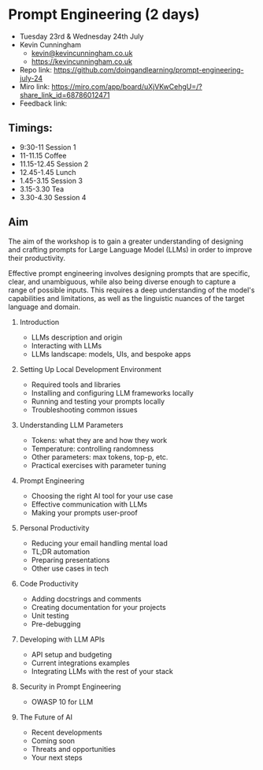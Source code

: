 # Prompt Engineering (2 days)

- Tuesday 23rd & Wednesday 24th July
- Kevin Cunningham
  - kevin@kevincunningham.co.uk
  - https://kevincunningham.co.uk
- Repo link: https://github.com/doingandlearning/prompt-engineering-july-24
- Miro link: https://miro.com/app/board/uXjVKwCehgU=/?share_link_id=68786012471
- Feedback link:

## Timings:

- 9:30-11 Session 1
- 11-11.15 Coffee
- 11.15-12.45 Session 2
- 12.45-1.45 Lunch
- 1.45-3.15 Session 3
- 3.15-3.30 Tea
- 3.30-4.30 Session 4

## Aim

The aim of the workshop is to gain a greater understanding of designing and crafting prompts for Large Language Model (LLMs) in order to improve their productivity.

Effective prompt engineering involves designing prompts that are specific, clear, and unambiguous, while also being diverse enough to capture a range of possible inputs. This requires a deep understanding of the model's capabilities and limitations, as well as the linguistic nuances of the target language and domain.

1. Introduction

   - LLMs description and origin
   - Interacting with LLMs
   - LLMs landscape: models, UIs, and bespoke apps

2. Setting Up Local Development Environment

   - Required tools and libraries
   - Installing and configuring LLM frameworks locally
   - Running and testing your prompts locally
   - Troubleshooting common issues

3. Understanding LLM Parameters

   - Tokens: what they are and how they work
   - Temperature: controlling randomness
   - Other parameters: max tokens, top-p, etc.
   - Practical exercises with parameter tuning

4. Prompt Engineering

   - Choosing the right AI tool for your use case
   - Effective communication with LLMs
   - Making your prompts user-proof

5. Personal Productivity

   - Reducing your email handling mental load
   - TL;DR automation
   - Preparing presentations
   - Other use cases in tech

6. Code Productivity

   - Adding docstrings and comments
   - Creating documentation for your projects
   - Unit testing
   - Pre-debugging

7. Developing with LLM APIs

   - API setup and budgeting
   - Current integrations examples
   - Integrating LLMs with the rest of your stack

8. Security in Prompt Engineering

   - OWASP 10 for LLM

9. The Future of AI

   - Recent developments
   - Coming soon
   - Threats and opportunities
   - Your next steps
